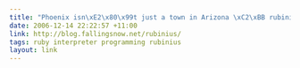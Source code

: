 ```yaml
---
title: "Phoenix isn\xE2\x80\x99t just a town in Arizona \xC2\xBB rubinius"
date: 2006-12-14 22:22:57 +11:00
link: http://blog.fallingsnow.net/rubinius/
tags: ruby interpreter programming rubinius
layout: link
---
```

